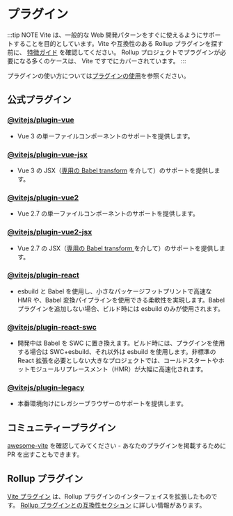 # プラグイン

:::tip NOTE
Vite は、一般的な Web 開発パターンをすぐに使えるようにサポートすることを目的としています。Vite や互換性のある Rollup プラグインを探す前に、 [特徴ガイド](../guide/features.md) を確認してください。 Rollup プロジェクトでプラグインが必要になる多くのケースは、 Vite ですでにカバーされています。
:::

プラグインの使い方については[プラグインの使用](../guide/using-plugins)を参照ください。

## 公式プラグイン

### [@vitejs/plugin-vue](https://github.com/vitejs/vite-plugin-vue/tree/main/packages/plugin-vue)

- Vue 3 の単一ファイルコンポーネントのサポートを提供します。

### [@vitejs/plugin-vue-jsx](https://github.com/vitejs/vite-plugin-vue/tree/main/packages/plugin-vue-jsx)

- Vue 3 の JSX（[専用の Babel transform](https://github.com/vuejs/jsx-next) を介して）のサポートを提供します。

### [@vitejs/plugin-vue2](https://github.com/vitejs/vite-plugin-vue2)

- Vue 2.7 の単一ファイルコンポーネントのサポートを提供します。

### [@vitejs/plugin-vue2-jsx](https://github.com/vitejs/vite-plugin-vue2-jsx)

- Vue 2.7 の JSX（[専用の Babel transform ](https://github.com/vuejs/jsx-vue2/)を介して）のサポートを提供します。

### [@vitejs/plugin-react](https://github.com/vitejs/vite-plugin-react/tree/main/packages/plugin-react)

- esbuild と Babel を使用し、小さなパッケージフットプリントで高速な HMR や、Babel 変換パイプラインを使用できる柔軟性を実現します。Babel プラグインを追加しない場合、ビルド時には esbuild のみが使用されます。

### [@vitejs/plugin-react-swc](https://github.com/vitejs/vite-plugin-react-swc)

- 開発中は Babel を SWC に置き換えます。ビルド時には、プラグインを使用する場合は SWC+esbuild、それ以外は esbuild を使用します。非標準の React 拡張を必要としない大きなプロジェクトでは、コールドスタートやホットモジュールリプレースメント（HMR）が大幅に高速化されます。

### [@vitejs/plugin-legacy](https://github.com/vitejs/vite/tree/main/packages/plugin-legacy)

- 本番環境向けにレガシーブラウザーのサポートを提供します。

## コミュニティープラグイン

[awesome-vite](https://github.com/vitejs/awesome-vite#plugins) を確認してみてください - あなたのプラグインを掲載するために PR を出すこともできます。

## Rollup プラグイン

[Vite プラグイン](../guide/api-plugin) は、Rollup プラグインのインターフェイスを拡張したものです。 [Rollup プラグインとの互換性セクション](../guide/api-plugin#rollup-plugin-compatibility) に詳しい情報があります。
